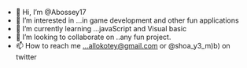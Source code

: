 - 👋 Hi, I’m @Abossey17
- 👀 I’m interested in ...in game development and other fun applications 
- 🌱 I’m currently learning ...javaScript and Visual basic
- 💞️ I’m looking to collaborate on ..any fun project.
- 📫 How to reach me ...allokotey@gmail.com or @shoa_y3_m)b) on twitter

<!---
Abossey17/Abossey17 is a ✨ special ✨ repository because its `README.md` (this file) appears on your GitHub profile.
You can click the Preview link to take a look at your changes.
--->
